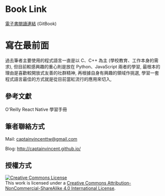 # Book Link
[電子書閱讀連結](https://www.gitbook.com/book/captainvincent/reactnative/details) (GitBook)

# 寫在最前面
過去筆者主要使用的程式語言一直是以 C、C++ 為主 (學校教育、工作本身的需求), 但目前較感興趣的重心則是放在 Python、JavaScript 兩者的學習, 最根本的理由是喜歡較開放式友善的社群精神, 再根據自身有興趣的領域作挑選, 學習一套程式語言最佳的方式就是從目前當紅流行的應用來切入,

## 參考文獻
O'Reilly React Native 學習手冊

## 筆者聯絡方式
Mail: [captainvincenttw@gmail.com](mailto:captainvincenttw@gmail.com)

Blog: http://captainvincent.github.io/

## 授權方式
<a rel="license" href="http://creativecommons.org/licenses/by-nc-sa/4.0/"><img alt="Creative Commons License" style="border-width:0" src="https://i.creativecommons.org/l/by-nc-sa/4.0/88x31.png" /></a><br />This work is licensed under a <a rel="license" href="http://creativecommons.org/licenses/by-nc-sa/4.0/">Creative Commons Attribution-NonCommercial-ShareAlike 4.0 International License</a>.